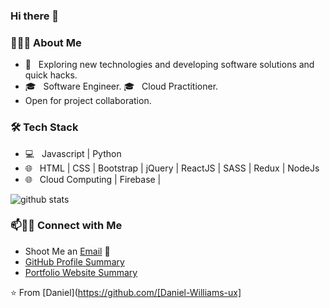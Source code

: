 ### Hi there 👋

<!--
**Daniel-Williams-ux/Daniel-Williams-ux** is a ✨ _special_ ✨ repository because its `README.md` (this file) appears on your GitHub profile.

Here are some ideas to get you started:

- 🔭 I’m currently working on ...
- 🌱 I’m currently learning ...
- 👯 I’m looking to collaborate on ...
- 🤔 I’m looking for help with ...
- 💬 Ask me about ...
- 📫 How to reach me: ...
- 😄 Pronouns: ...
- ⚡ Fun fact: ...
-->

<h3> 👨🏻‍💻 About Me </h3>

- 🤔 &nbsp; Exploring new technologies and developing software solutions and quick hacks.
- 🎓 &nbsp;  Software Engineer.
🎓 &nbsp;  Cloud Practitioner.
- Open for project collaboration. 

<h3>🛠 Tech Stack</h3>

- 💻 &nbsp; Javascript | Python
- 🌐 &nbsp; HTML | CSS | Bootstrap | jQuery | ReactJS | SASS | Redux | NodeJs
- 🌐 &nbsp; Cloud Computing | Firebase | 


![github stats](https://github-readme-stats.vercel.app/api?username=Daniel-Williams-ux)

### 📫🤝🏻 Connect with Me

 - Shoot Me an [Email](williamsoligodaniel@gmail.com) 💌
 - [GitHub Profile Summary](https://profile-summary-for-github.com/user/Daniel-Williams-ux)
 - [Portfolio Website Summary](https://my-portfolio-website.danielwilliam23.repl.co/) 




 ⭐️ From [Daniel](https://github.com/[Daniel-Williams-ux]
